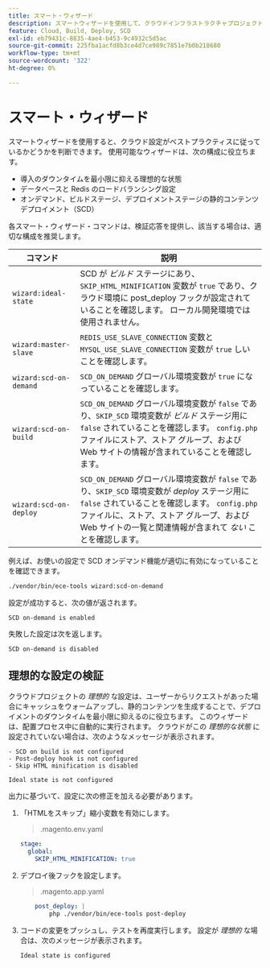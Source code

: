 ```yaml
---
title: スマート・ウィザード
description: スマートウィザードを使用して、クラウドインフラストラクチャプロジェクト上のAdobe Commerceがデプロイメントのベストプラクティスに従っているかどうかを評価する方法を説明します。
feature: Cloud, Build, Deploy, SCD
exl-id: eb79431c-8835-4ae4-b453-9c4932c5d5ac
source-git-commit: 225fba1acfd8b3ce4d7ce989c7851e7b0b218680
workflow-type: tm+mt
source-wordcount: '322'
ht-degree: 0%

---
```


# スマート・ウィザード

スマートウィザードを使用すると、クラウド設定がベストプラクティスに従っているかどうかを判断できます。 使用可能なウィザードは、次の構成に役立ちます。

- 導入のダウンタイムを最小限に抑える理想的な状態
- データベースと Redis のロードバランシング設定
- オンデマンド、ビルドステージ、デプロイメントステージの静的コンテンツデプロイメント（SCD）

各スマート・ウィザード・コマンドは、検証応答を提供し、該当する場合は、適切な構成を推奨します。

| コマンド | 説明 |
| ------- | ------------|
| `wizard:ideal-state` | SCD が _ビルド_ ステージにあり、`SKIP_HTML_MINIFICATION` 変数が `true` であり、クラウド環境に post_deploy フックが設定されていることを確認します。 ローカル開発環境では使用されません。 |
| `wizard:master-slave` | `REDIS_USE_SLAVE_CONNECTION` 変数と `MYSQL_USE_SLAVE_CONNECTION` 変数が `true` しいことを確認します。 |
| `wizard:scd-on-demand` | `SCD_ON_DEMAND` グローバル環境変数が `true` になっていることを確認します。 |
| `wizard:scd-on-build` | `SCD_ON_DEMAND` グローバル環境変数が `false` であり、`SKIP_SCD` 環境変数が _ビルド_ ステージ用に `false` されていることを確認します。 `config.php` ファイルにストア、ストア グループ、および Web サイトの情報が含まれていることを確認します。 |
| `wizard:scd-on-deploy` | `SCD_ON_DEMAND` グローバル環境変数が `false` であり、`SKIP_SCD` 環境変数が _deploy_ ステージ用に `false` されていることを確認します。 `config.php` ファイルに、ストア、ストア グループ、および Web サイトの一覧と関連情報が含まれて _ない_ ことを確認します。 |

例えば、お使いの設定で SCD オンデマンド機能が適切に有効になっていることを確認できます。

```bash
./vendor/bin/ece-tools wizard:scd-on-demand
```

設定が成功すると、次の値が返されます。

```terminal
SCD on-demand is enabled
```

失敗した設定は次を返します。

```terminal
SCD on-demand is disabled
```

## 理想的な設定の検証

クラウドプロジェクトの _理想的_ な設定は、ユーザーからリクエストがあった場合にキャッシュをウォームアップし、静的コンテンツを生成することで、デプロイメントのダウンタイムを最小限に抑えるのに役立ちます。 このウィザードは、配置プロセス中に自動的に実行されます。 クラウドがこの _理想的な状態_ に設定されていない場合は、次のようなメッセージが表示されます。

```terminal
- SCD on build is not configured
- Post-deploy hook is not configured
- Skip HTML minification is disabled

Ideal state is not configured
```

出力に基づいて、設定に次の修正を加える必要があります。

1. 「HTMLをスキップ」縮小変数を有効にします。

   > .magento.env.yaml

   ```yaml
   stage:
     global:
       SKIP_HTML_MINIFICATION: true
   ```

1. デプロイ後フックを設定します。

   > .magento.app.yaml

   ```yaml
       post_deploy: |
           php ./vendor/bin/ece-tools post-deploy
   ```

1. コードの変更をプッシュし、テストを再度実行します。 設定が _理想的_ な場合は、次のメッセージが表示されます。

   ```terminal
   Ideal state is configured
   ```
